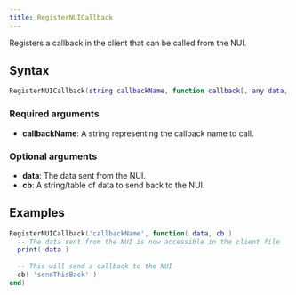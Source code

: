 ```yaml
---
title: RegisterNUICallback
---
```


Registers a callback in the client that can be called from the NUI.

Syntax
------

```lua
RegisterNUICallback(string callbackName, function callback[, any data, any cb])
```

### Required arguments
- **callbackName**: A string representing the callback name to call.

### Optional arguments
- **data**: The data sent from the NUI.
- **cb**: A string/table of data to send back to the NUI.

Examples
--------
```lua
RegisterNUICallback('callbackName', function( data, cb )
  -- The data sent from the NUI is now accessible in the client file
  print( data )
  
  -- This will send a callback to the NUI
  cb( 'sendThisBack' )  
end)
```
